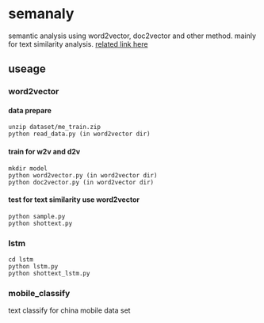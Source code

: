 # semanaly
semantic analysis using word2vector, doc2vector and other method. mainly for text similarity analysis.
[related link here](http://someth.duapp.com/2017/07/05/Word2vector%E5%8F%A5%E5%AD%90%E7%9B%B8%E4%BC%BC%E5%BA%A6%E8%AE%A1%E7%AE%97/)

## useage

### word2vector

#### data prepare
```
unzip dataset/me_train.zip
python read_data.py (in word2vector dir)
```

#### train for w2v and d2v
```
mkdir model
python word2vector.py (in word2vector dir)
python doc2vector.py (in word2vector dir)
```

#### test for text similarity use word2vector
```
python sample.py
python shottext.py
```

### lstm
```
cd lstm
python lstm.py
python shottext_lstm.py
```

### mobile_classify
text classify for china mobile data set
